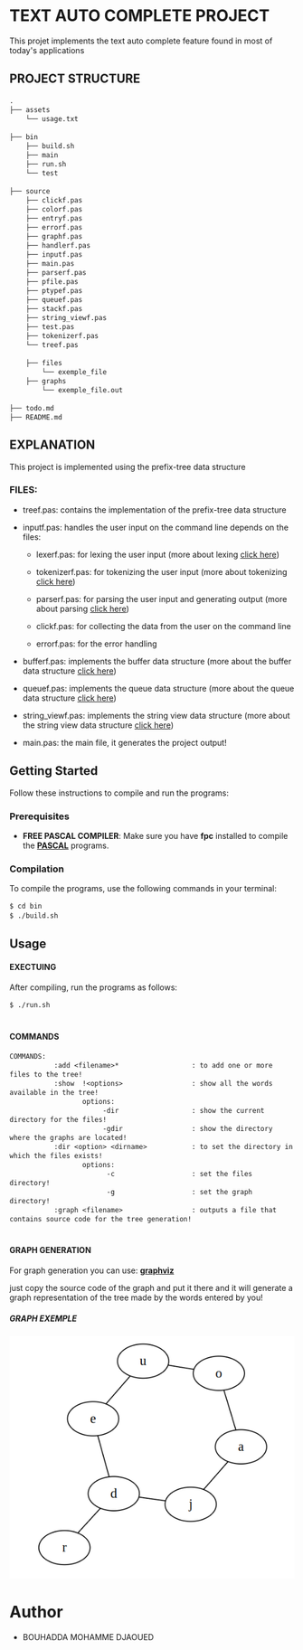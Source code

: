 # TEXT AUTO COMPLETE PROJECT
This projet implements the text auto complete feature found in most of today's applications

## 

## PROJECT STRUCTURE

```
.
├── assets
    └── usage.txt

├── bin
    ├── build.sh
    ├── main
    ├── run.sh
    └── test

├── source
    ├── clickf.pas
    ├── colorf.pas
    ├── entryf.pas
    ├── errorf.pas
    ├── graphf.pas
    ├── handlerf.pas
    ├── inputf.pas
    ├── main.pas
    ├── parserf.pas
    ├── pfile.pas
    ├── ptypef.pas
    ├── queuef.pas
    ├── stackf.pas
    ├── string_viewf.pas
    ├── test.pas
    ├── tokenizerf.pas
    └── treef.pas

    ├── files
        └── exemple_file
    ├── graphs
        └── exemple_file.out

├── todo.md
├── README.md
```

## EXPLANATION
This project is implemented using the prefix-tree data structure 

### FILES:

+ treef.pas: contains the implementation of the prefix-tree data structure

+ inputf.pas: handles the user input on the command line depends on the files:
    + lexerf.pas: for lexing the user input (more about lexing  [click here](https://www.geeksforgeeks.org/introduction-of-lexical-analysis/))

    + tokenizerf.pas: for tokenizing the user input (more about tokenizing [click here](https://www.geeksforgeeks.org/nlp-how-tokenizing-text-sentence-words-works/))

    + parserf.pas: for parsing the user input and generating output (more about parsing [click here](https://www.geeksforgeeks.org/introduction-of-parsing-ambiguity-and-parsers-set-1/))
    
    + clickf.pas: for collecting the data from the user on the command line

    + errorf.pas: for the error handling

+ bufferf.pas: implements the buffer data structure (more about the buffer data structure [click here](https://www.geeksforgeeks.org/gap-buffer-data-structure/))

+ queuef.pas: implements the queue data structure (more about the queue data structure [click here](https://geeksforgeeks.org/queue-data-structure/))

+ string_viewf.pas: implements the string view data structure (more about the string view data structure [click here](https://www.geeksforgeeks.org/class-stdstring_view-in-cpp-17/))

+ main.pas: the main file, it generates the project output!


## Getting Started

Follow these instructions to compile and run the programs:

### Prerequisites

- **FREE PASCAL COMPILER**: Make sure you have **fpc** installed to compile the [**PASCAL**](https://www.freepascal.org/) programs.

### Compilation

To compile the programs, use the following commands in your terminal:

```bash
$ cd bin
$ ./build.sh
```


## Usage

#### EXECTUING
After compiling, run the programs as follows:
```bash
$ ./run.sh
```

#


#### COMMANDS

```
COMMANDS:
           :add <filename>*                  : to add one or more files to the tree!
           :show  !<options>                 : show all the words available in the tree!
                  options: 
                       -dir                  : show the current directory for the files!
                       -gdir                 : show the directory where the graphs are located!
           :dir <option> <dirname>           : to set the directory in which the files exists!
                  options: 
                        -c                   : set the files directory!
                        -g                   : set the graph directory!
           :graph <filename>                 : outputs a file that contains source code for the tree generation!

```

#

#### GRAPH GENERATION

For graph generation you can use:  [**graphviz**](https://edotor.net/)

just copy the source code of the graph and put it there and it will generate a graph representation of the tree made by the words entered by you!


##### GRAPH EXEMPLE 
  ![image.png](/assets/graph_exemple.png)
#



# Author
- BOUHADDA MOHAMME DJAOUED
